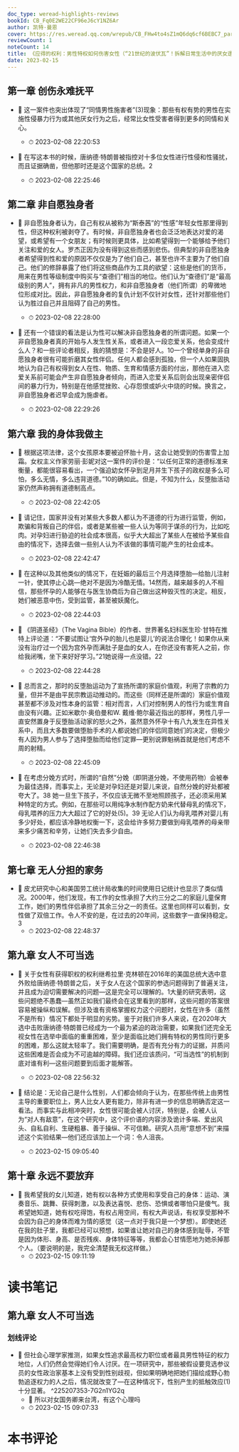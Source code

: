 ```yaml
---
doc_type: weread-highlights-reviews
bookId: CB_Fq0E2WE22CF96eJ6cY1NZ6Ar
author: 凯特·曼恩
cover: https://res.weread.qq.com/wrepub/CB_FHw4to4sZ1mQ6dq6cf6BEBC7_parsecover
reviewCount: 1
noteCount: 14
title: 《应得的权利：男性特权如何伤害女性（“21世纪的波伏瓦”！拆解日常生活中的厌女逻辑，剖析男性特权如何伤害女性）》
date: 2023-02-15
---
```



## 第一章 创伤永难抚平


- 📌 这一案件也突出体现了“同情男性施害者”(3)现象：那些有权有势的男性在实施性侵暴力行为或其他厌女行为之后，经常比女性受害者得到更多的同情和关心。 
    - ⏱ 2023-02-08 22:20:53 

- 📌 在写这本书的时候，唐纳德·特朗普被指控对十多位女性进行性侵和性骚扰，而且证据确凿，但他那时还是这个国家的总统。2 
    - ⏱ 2023-02-08 22:25:46 
## 第二章 非自愿独身者


- 📌 非自愿独身者认为，自己有权从被称为“斯泰茜”的“性感”年轻女性那里得到性，但这种权利被剥夺了。有时候，非自愿独身者也会泛泛地表达对爱的渴望，或希望有一个女朋友；有时候则更具体，比如希望得到一个能够给予他们关注和爱的女人。罗杰正因为没有得到这些而感到悲伤。但典型的非自愿独身者希望得到性和爱的原因不仅仅是为了他们自己，甚至也许不主要为了他们自己。他们的修辞暴露了他们将这些商品作为工具的欲望：这些是他们的货币，用来在男性等级制度中购买与“查德们”相当的地位。他们认为“查德们”是“最高级别的男人”，拥有非凡的男性权力，和非自愿独身者（他们所谓）的卑微地位形成对比。因此，非自愿独身者的复仇计划不仅针对女性，还针对那些他们认为胜过自己并且阻碍了自己的男性。 
    - ⏱ 2023-02-08 22:28:00 

- 📌 还有一个错误的看法是认为性可以解决非自愿独身者的所谓问题。如果一个非自愿独身者真的开始与人发生性关系，或者进入一段恋爱关系，他会变成什么人？和一些评论者相反，我的猜想是：不会是好人。10一个曾经单身的非自愿独身者很有可能折磨其女性伴侣。任何人都会感到孤独，但一个人如果固执地认为自己有权得到女人在性、物质、生育和情感方面的付出，那他在进入恋爱关系前可能会产生非自愿独身者倾向，而进入恋爱关系后则会出现亲密伴侣间的暴力行为，特别是在他感觉挫败、心存怨恨或妒火中烧的时候。换言之，非自愿独身者迟早会成为施虐者。 
    - ⏱ 2023-02-08 22:29:26 
## 第六章 我的身体我做主


- 📌 根据这项法律，这个女孩原本要被迫怀胎十月，这会让她受到的伤害雪上加霜。女权主义作家劳丽·彭妮对这一案件的评价是：“以任何正常的道德标准来衡量，都能很容易看出，一个强迫幼女怀孕到足月并生下孩子的政权是多么可怕，多么无情，多么违背道德。”10的确如此。但是，不知为什么，反堕胎活动家仍然声称拥有道德制高点。 
    - ⏱ 2023-02-08 22:42:05 

- 📌 请记住，国家并没有对某些大多数人都认为不道德的行为进行监管，例如，欺骗和背叛自己的伴侣，或者是某些被一些人认为等同于谋杀的行为，比如吃肉。对孕妇进行胁迫的社会成本很高，似乎大大超出了某些人在被给予某些自由的情况下，选择去做一些别人认为不该做的事情可能产生的社会成本。 
    - ⏱ 2023-02-08 22:42:47 

- 📌 在这种以及其他类似的情况下，在妊娠的最后三个月选择堕胎—给胎儿注射一针，使其停止心跳—绝对不是因为冷酷无情。14然而，越来越多的人不相信，那些怀孕的人能够在与医生协商后为自己做出这种毁灭性的决定。相反，她们被恶意中伤，受到监管，甚至被妖魔化。 
    - ⏱ 2023-02-08 22:44:03 

- 📌 《阴道圣经》（The Vagina Bible）的作者、世界著名妇科医生珍·甘特在推特上评论道：“不要试图让‘宫外孕的胎儿也是婴儿’的说法合理化！如果你从来没有治疗过一个因为宫外孕而满肚子是血的女人，在你还没有害死人之前，你给我闭嘴，坐下来好好学习。”21她说得一点没错。22 
    - ⏱ 2023-02-08 22:44:28 

- 📌 总而言之，那时的反堕胎运动为了宣扬所谓的家庭价值观，利用了宗教的力量，但并不是由平民宗教运动推动的。而这些（同样还是所谓的）家庭价值观甚至都不涉及对性本身的监管：相对而言，人们对控制男人的性行为或生育自由没有兴趣。正如米歇尔·奥伯曼和W. 戴维·鲍尔最近指出的那样，男性几乎一直安然置身于反堕胎活动家的怒火之外，虽然意外怀孕十有八九发生在异性关系中，而且大多数要做堕胎手术的人都说她们的伴侣同意她们的决定，但极少有人因为男人参与了选择堕胎而给他们定罪—更别说罪魁祸首就是他们考虑不周的射精。 
    - ⏱ 2023-02-08 22:45:09 

- 📌 在考虑分娩方式时，所谓的“自然”分娩（即阴道分娩，不使用药物）会被奉为最佳选择，而事实上，无论是对孕妇还是对婴儿来说，自然分娩的好处都被夸大了。38 她一旦生下孩子，不仅应该无微不至地照顾孩子，还必须采用某种特定的方式。例如，在那些可以用纯净水制作配方奶来代替母乳的情况下，母乳喂养的压力大大超过了它的好处(5)。39 无论人们认为母乳喂养对婴儿有多少好处，都应该冷静地权衡一下，这会给许多努力要做到母乳喂养的母亲带来多少痛苦和辛劳，让她们失去多少自由。 
    - ⏱ 2023-02-08 22:46:38 
## 第七章 无人分担的家务


- 📌 皮尤研究中心和美国劳工统计局收集的时间使用日记统计也显示了类似情况。2000年，他们发现，有工作的女性承担了大约三分之二的家庭儿童保育工作，她们的男性伴侣承担了其余三分之一的责任。这里也同样可以看到，女性做了双倍工作。令人不安的是，在过去的20年间，这些数字一直保持稳定。3 
    - ⏱ 2023-02-08 22:48:37 
## 第九章 女人不可当选


- 📌 关于女性有获得职权的权利继希拉里·克林顿在2016年的美国总统大选中意外败给唐纳德·特朗普之后，关于女人在这个国家的参选问题得到了普遍关注，并且成为迫切需要解决的问题—这是完全可以理解的。1大量的研究表明，这些问题绝不愚蠢—虽然正如我们最终会在这里看到的那样，这些问题的答案很容易被操纵和误解。但涉及谁有资格掌握权力这个问题时，女性在许多（虽然不是所有）情况下都处于明显的劣势。鉴于对我们许多人来说，在2020年大选中击败唐纳德·特朗普已经成为一个最为紧迫的政治需要，如果我们还完全无视女性在选举中面临的重重困难，至少是面临比她们拥有特权的男性同行更多的困难，那么这就太轻率了。我们需要明确，是否有充分有力的证据，并质问这些困难是否会成为不可逾越的障碍。我们还应该质问，“可当选性”的机制到底对谁有利—这些问题要到后面才能解答。 
    - ⏱ 2023-02-08 22:56:32 

- 📌 结论是：无论自己是什么性别，人们都会倾向于认为，在那些传统上由男性主导的重要职位上，男人比女人更有能力，除非有进一步的信息明确否定这一看法。而事实与此相冲突时，女性很可能会被人讨厌，特别是，会被人认为“对人有敌意”，在这个研究中，这个评价语的内容涉及诡计多端、爱出风头、自私自利、生硬粗暴、善于操纵、不可信赖。研究人员用“意想不到”来描述这个实验结果—他们还应该加上一个词：令人沮丧。 
    - ⏱ 2023-02-15 09:05:40 
 
## 第十章 永远不要放弃


- 📌 我希望我的女儿知道，她有权以各种方式使用和享受自己的身体：运动、演奏音乐、跳舞、获得刺激，以及表达喜悦、悲伤、恐惧或者哪怕只是傻气。我希望她知道，她有权吃得饱，有权占用空间，有权大声说话，有权享受那种不会因为自己的身体而难为情的感觉（这一点对于我只是一个梦想）。即使她还在我的肚子里，我都已经可以预想，如果谁让她对自己的身体感到耻辱，不管是因为体形、身高、是否残疾、身体特征等等，我都会心甘情愿地为她杀掉那个人。（要说明的是，我完全清楚我无权这样做。） 
    - ⏱ 2023-02-15 09:11:19 

# 读书笔记

## 第九章 女人不可当选

### 划线评论
- 📌 但社会心理学家推测，如果女性追求最高权力职位或者最具男性特征的权力地位，人们仍然会觉得她们令人讨厌。在一项研究中，那些被假设要竞选参议员的女性政治家基本上没有受到性别歧视，但如果明确地把她们描绘成野心勃勃追逐权力的人之后，情况就改变了—在这种情况下，性别产生的抵触效应(1)十分显著。  ^225207353-7G2n1YG2q
    - 💭 所以对女国务卿来台湾，有这个心理吗
    - ⏱ 2023-02-15 09:07:33
   

# 本书评论

